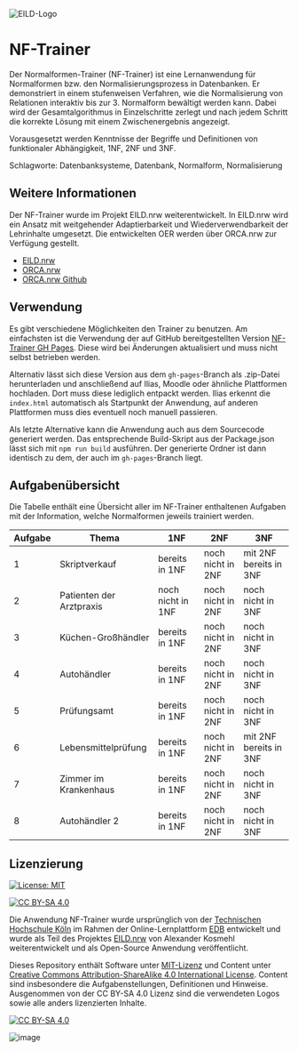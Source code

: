 ![EILD-Logo](src/img/eild_header_logo.png)

# NF-Trainer

Der Normalformen-Trainer (NF-Trainer) ist eine Lernanwendung für Normalformen bzw. den Normalisierungsprozess in Datenbanken. Er demonstriert in einem stufenweisen Verfahren, wie die Normalisierung von Relationen interaktiv bis zur 3. Normalform bewältigt werden kann.
Dabei wird der Gesamtalgorithmus in Einzelschritte zerlegt und nach jedem Schritt die korrekte Lösung mit einem Zwischenergebnis angezeigt.

Vorausgesetzt werden Kenntnisse der Begriffe und Definitionen von funktionaler Abhängigkeit, 1NF, 2NF und 3NF.

Schlagworte: Datenbanksysteme, Datenbank, Normalform, Normalisierung

## Weitere Informationen
Der NF-Trainer wurde im Projekt EILD.nrw weiterentwickelt. In EILD.nrw wird ein Ansatz mit weitgehender Adaptierbarkeit und Wiederverwendbarkeit der Lehrinhalte umgesetzt. Die entwickelten OER werden über ORCA.nrw zur Verfügung gestellt.
- [EILD.nrw]
- [ORCA.nrw]
- [ORCA.nrw Github]

## Verwendung

Es gibt verschiedene Möglichkeiten den Trainer zu benutzen. Am einfachsten ist die Verwendung der auf GitHub bereitgestellten Version [NF-Trainer GH Pages]. Diese wird bei Änderungen aktualisiert und muss nicht selbst betrieben werden.

Alternativ lässt sich diese Version aus dem `gh-pages`-Branch als .zip-Datei herunterladen und anschließend auf Ilias, Moodle oder ähnliche Plattformen hochladen. Dort muss diese lediglich entpackt werden. Ilias erkennt die `index.html` automatisch als Startpunkt der Anwendung, auf anderen Plattformen muss dies eventuell noch manuell passieren.

Als letzte Alternative kann die Anwendung auch aus dem Sourcecode generiert werden. Das entsprechende Build-Skript aus der Package.json lässt sich mit `npm run build` ausführen. Der generierte Ordner ist dann identisch zu dem, der auch im `gh-pages`-Branch liegt.

## Aufgabenübersicht
Die Tabelle enthält eine Übersicht aller im NF-Trainer enthaltenen Aufgaben mit der Information, welche Normalformen jeweils trainiert werden.

| Aufgabe | Thema                    | 1NF               | 2NF               | 3NF                    |
|---------|--------------------------|-------------------|-------------------|------------------------|
| 1       | Skriptverkauf            | bereits in 1NF    | noch nicht in 2NF | mit 2NF bereits in 3NF |
| 2       | Patienten der Arztpraxis | noch nicht in 1NF | noch nicht in 2NF | noch nicht in 3NF      |
| 3       | Küchen-Großhändler       | bereits in 1NF    | noch nicht in 2NF | noch nicht in 3NF      |
| 4       | Autohändler              | bereits in 1NF    | noch nicht in 2NF | noch nicht in 3NF      |
| 5       | Prüfungsamt              | bereits in 1NF    | noch nicht in 2NF | noch nicht in 3NF      |
| 6       | Lebensmittelprüfung      | bereits in 1NF    | noch nicht in 2NF | mit 2NF bereits in 3NF |
| 7       | Zimmer im Krankenhaus    | bereits in 1NF    | noch nicht in 2NF | noch nicht in 3NF      |
| 8       | Autohändler 2            | bereits in 1NF    | noch nicht in 2NF | noch nicht in 3NF      |

## Lizenzierung

[![License: MIT][MIT-shield]][MIT]

[![CC BY-SA 4.0][cc-by-sa-shield]][cc-by-sa]

Die Anwendung NF-Trainer wurde ursprünglich von der [Technischen Hochschule Köln][TH Köln] im Rahmen der Online-Lernplattform [EDB] entwickelt und wurde als Teil des Projektes [EILD.nrw] von Alexander Kosmehl weiterentwickelt und als Open-Source Anwendung veröffentlicht.

Dieses Repository enthält Software unter [MIT-Lizenz][MIT] und Content unter [Creative Commons Attribution-ShareAlike 4.0 International License][cc-by-sa]. Content sind insbesondere die Aufgabenstellungen, Definitionen und Hinweise. Ausgenommen von der CC BY-SA 4.0 Lizenz sind die verwendeten Logos sowie alle anders lizenzierten Inhalte.

[![CC BY-SA 4.0][cc-by-sa-image]][cc-by-sa]

![image](https://user-images.githubusercontent.com/73349129/233968870-b61f0850-e7c2-489f-a597-53e030794b22.png)



[MIT]: https://github.com/orca-nrw/nf-trainer/blob/master/LICENCE
[MIT-shield]: https://img.shields.io/badge/License-MIT-yellow.svg
[cc-by-sa]: http://creativecommons.org/licenses/by-sa/4.0/
[cc-by-sa-image]: https://licensebuttons.net/l/by-sa/4.0/88x31.png
[cc-by-sa-shield]: https://img.shields.io/badge/License-CC%20BY--SA%204.0-lightgrey.svg
[HSD]: https://www.hs-duesseldorf.de/
[TH Köln]: https://www.th-koeln.de/
[EDB]: https://edb2.gm.th-koeln.de/index
[NF-Trainer]: https://github.com/orca-nrw/nf-trainer/tree/main
[NF-Trainer GH Pages]: https://orca-nrw.github.io/nf-trainer/
[EILD.nrw]: https://www.eild.nrw/
[EILD.nrw GitHub]: https://github.com/EILD-nrw
[ORCA.nrw]: https://www.orca.nrw/
[ORCA.nrw Github]: https://github.com/orca-nrw
